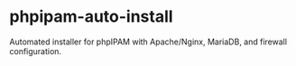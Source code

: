 # phpipam-auto-install
Automated installer for phpIPAM with Apache/Nginx, MariaDB, and firewall configuration.
